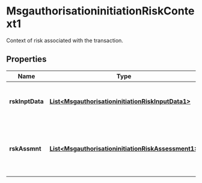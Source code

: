 

# MsgauthorisationinitiationRiskContext1

Context of risk associated with the transaction.

## Properties

| Name | Type | Description | Notes |
|------------ | ------------- | ------------- | -------------|
|**rskInptData** | [**List&lt;MsgauthorisationinitiationRiskInputData1&gt;**](MsgauthorisationinitiationRiskInputData1.md) | Input data to be considered in a risk assessment. |  [optional] |
|**rskAssmnt** | [**List&lt;MsgauthorisationinitiationRiskAssessment1&gt;**](MsgauthorisationinitiationRiskAssessment1.md) | Indicates to the card issuer the level of risk associated with the transaction. |  [optional] |



